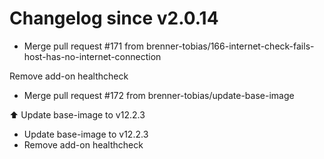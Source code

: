 # Changelog since v2.0.14
- Merge pull request #171 from brenner-tobias/166-internet-check-fails-host-has-no-internet-connection

Remove add-on healthcheck 
- Merge pull request #172 from brenner-tobias/update-base-image

⬆️ Update base-image to v12.2.3 
- Update base-image to v12.2.3 
- Remove add-on healthcheck 
